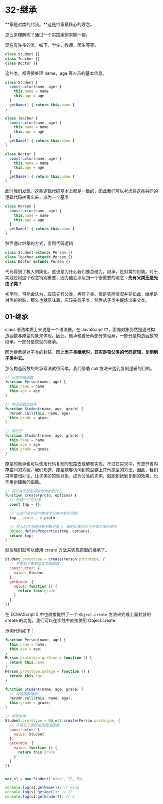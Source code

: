 # 32-继承

**承是对类的封装。**这是继承最核心的理念。

怎么来理解呢？通过一个实践案例来聊一聊。

现在有许多的类，如下，学生，教师，医生等等。

```javascript
class Student {}
class Teacher {}
class Doctor {}
```

这些类，都需要处理 name，age 等人员的基本信息。

```javascript
class Student {
  constructor(name, age) {
    this.name = name
    this.age = age
  }
  getName() { return this.name }
}

class Teacher {
  constructor(name, age) {
    this.name = name
    this.age = age
  }
  getName() { return this.name }
}

class Doctor {
  constructor(name, age) {
    this.name = name
    this.age = age
  }
  getName() { return this.name }
}
```

此时我们发现，这些逻辑代码基本上都是一致的，因此我们可以考虑将这些共同的逻辑代码抽离出来，成为一个基类

```javascript
class Person {
  constructor(name, age) {
    this.name = name
    this.age = age
  }
  getName() { return this.name }
}
```

然后通过继承的方式，复用代码逻辑

```javascript
class Student extends Person {}
class Teacher extends Person {}
class Doctor extends Person {}
```

代码得到了极大的简化。这也是为什么我们要总结为，继承，是对类的封装。对于实践应用这个观念特别重要，因为他会涉及到一个很重要的理念：**先有父类还是先由子类？**

初学时，可能会认为，应该先有父类，再有子类。但是实际情况并非如此，继承是对类的封装，那么也就意味着，应该先有子类，然后从子类中提炼出来父类。

## 01-继承

class 语法本质上来说是一个语法糖，在 JavaScript 中，面向对象仍然是通过构造函数与原型对象来体现。因此，继承也要分两部分来理解，一部分是构造函数的继承，一部分是原型的继承。

因为继承是对子类的封装，因此**当子类继承时，其实是将父类的代码逻辑，复制到子类中去。**

那么构造函数的继承写法就很简单，我们借助 call 方法来达到复制逻辑的目的。

```javascript
// 父类构造函数
function Person(name, age) {
  this.name = name
  this.age = age
}

// 构造函数的继承
function Student(name, age, grade) {
  Person.call(this, name, age)
  this.grade = grade
}

// 等价于
function Student(name, age, grade) {
  this.name = name
  this.age = age
  this.grade = grade
}
```

原型的继承也可以使用代码复制的思路去理解和实现，不过在实现中，有更节省内存空间的方案。我们知道，原型能够访问到原型链上其他原型的方法，因此，我们只需要想办法，让子类的原型对象，成为父类的实例，就能到达到复制的效果，也不用创建新的函数。

```javascript
// 将父类的原型对象作为参数传入
function create(proto, options) {
  // 创建一个空对象
  const tmp = {};

  // 让这个新的空对象成为父类对象的实例
  tmp.__proto__ = proto;

  // 传入的方法都挂载到新对象上，新的对象将作为子类对象的原型
  Object.defineProperties(tmp, options);
  return tmp;
}
```

然后我们就可以使用 create 方法来实现原型的继承了。

```javascript
Student.prototype = create(Person.prototype, {
  // 不要忘了重新指定构造函数
  constructor: {
    value: Student
  },
  getGrade: {
    value: function () {
      return this.grade
    }
  }
})
```

在 ECMAScript 5 中也直接提供了一个 `Object.create` 方法来完成上面封装的 create 的功能，我们可以在实践中直接使用 Object.create

示例代码如下：

```javascript
function Person(name, age) {
  this.name = name;
  this.age = age;
}
Person.prototype.getName = function () {
  return this.name
}
Person.prototype.getAge = function () {
  return this.age;
}

function Student(name, age, grade) {
  // 构造函数继承
  Person.call(this, name, age);
  this.grade = grade;
}

// 原型继承
Student.prototype = Object.create(Person.prototype, {
  // 不要忘了重新指定构造函数
  constructor: {
    value: Student
  },
  getGrade: {
    value: function () {
      return this.grade
    }
  }
})


var s1 = new Student('ming', 22, 5);

console.log(s1.getName()); // ming
console.log(s1.getAge()); // 22
console.log(s1.getGrade()); // 5
```



